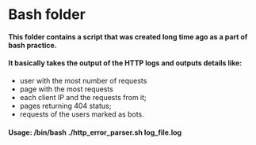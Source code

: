 # Bash folder

#### This folder contains a script that was created long time ago as a part of bash practice.
#### It basically takes the output of the HTTP logs and outputs details like: 
- user with the most number of requests
- page with the most requests
- each client IP and the requests from it;
- pages returning 404 status;
- requests of the users marked as bots.
#### Usage: /bin/bash ./http_error_parser.sh log_file.log

